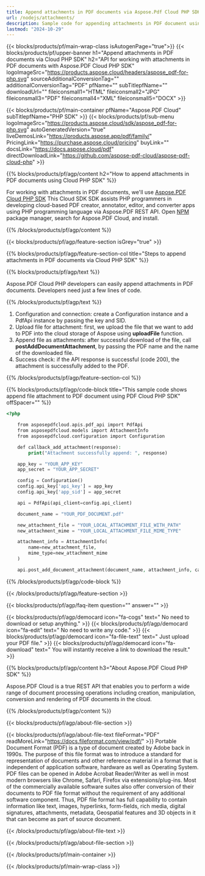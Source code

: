 ```yaml
---
title: Append attachments in PDF documents via Aspose.Pdf Cloud PHP SDK
url: /nodejs/attachments/
description: Sample code for appending attachments in PDF document using Cloud PHP SDK. Use API example code for working with attachments in PDF documents with Aspose.PDF Cloud PHP SDK.
lastmod: "2024-10-29"
---
```


{{< blocks/products/pf/main-wrap-class isAutogenPage="true">}}
{{< blocks/products/pf/upper-banner h1="Append attachments in PDF documents via Cloud PHP SDK" h2="API for working with attachments in PDF documents with Aspose.PDF Cloud PHP SDK" logoImageSrc="https://products.aspose.cloud/headers/aspose_pdf-for-php.svg" sourceAdditionalConversionTag="" additionalConversionTag="PDF" pfName="" subTitlepfName="" downloadUrl="" fileiconsmall1="HTML" fileiconsmall2="JPG" fileiconsmall3="PDF" fileiconsmall4="XML" fileiconsmall5="DOCX" >}}

{{< blocks/products/pf/main-container pfName="Aspose.PDF Cloud" subTitlepfName="PHP SDK" >}}
{{< blocks/products/pf/sub-menu logoImageSrc="https://products.aspose.cloud/sdk/aspose_pdf-for-php.svg"
autoGeneratedVersion="true"
liveDemosLink="https://products.aspose.app/pdf/family/" PricingLink="https://purchase.aspose.cloud/pricing" buyLink="" docsLink="https://docs.aspose.cloud/pdf"  directDownloadLink="https://github.com/aspose-pdf-cloud/aspose-pdf-cloud-php" >}}

{{% blocks/products/pf/agp/content h2="How to append attachments in PDF documents using Cloud PHP SDK" %}}

  For working with attachments in PDF documents, we'll use
 [Aspose.PDF Cloud PHP SDK](https://products.aspose.cloud/pdf/php/)
 This Cloud SDK SDK assists PHP programmers in developing cloud-based PDF creator, annotator, editor, and converter apps using PHP programming language via Aspose.PDF REST API. Open
 [NPM](https://www.npmjs.com/package/asposepdfcloud)
 package manager, search for  Aspose.PDF Cloud, and install.  

{{% /blocks/products/pf/agp/content %}}

{{< blocks/products/pf/agp/feature-section isGrey="true" >}}

{{% blocks/products/pf/agp/feature-section-col title="Steps to append attachments in PDF documents via Cloud PHP SDK" %}}

{{% blocks/products/pf/agp/text %}}

 Aspose.PDF Cloud PHP developers can easily append attachments in PDF documents. Developers need just a few lines of code.

{{% /blocks/products/pf/agp/text %}}

1. Configuration and connection: create a Configuration instance and a PdfApi instance by passing the key and SID.
1. Upload file for attachment: first, we upload the file that we want to add to PDF into the cloud storage of Aspose using <b>uploadFile</b> function.
1. Append file as attachments: after successful download of the file, call <b>postAddDocumentAttachment</b>, by passing the PDF name and the name of the downloaded file.
1. Success check: if the API response is successful (code 200), the attachment is successfully added to the PDF.

{{% /blocks/products/pf/agp/feature-section-col %}}

{{% blocks/products/pf/agp/code-block title="This sample code shows append file attachment to PDF document using PDF Cloud PHP SDK" offSpacer="" %}}

```php
<?php

    from asposepdfcloud.apis.pdf_api import PdfApi
    from asposepdfcloud.models import AttachmentInfo
    from asposepdfcloud.configuration import Configuration

    def callback_add_attachment(response):
        print("Attachment successfully append: ", response)

    app_key = "YOUR_APP_KEY"
    app_secret = "YOUR_APP_SECRET"

    config = Configuration()
    config.api_key['api_key'] = app_key
    config.api_key['app_sid'] = app_secret

    api = PdfApi(api_client=config.api_client)

    document_name = "YOUR_PDF_DOCUMENT.pdf"

    new_attachment_file = "YOUR_LOCAL_ATTACHMENT_FILE_WITH_PATH"
    new_attachment_mime = "YOUR_LOCAL_ATTACHMENT_FILE_MIME_TYPE"

    attachment_info = AttachmentInfo(
        name=new_attachment_file,
        mime_type=new_attachment_mime
    )

    api.post_add_document_attachment(document_name, attachment_info, callback=callback_add_attachment)
```

{{% /blocks/products/pf/agp/code-block %}}

{{< /blocks/products/pf/agp/feature-section >}}

{{< blocks/products/pf/agp/faq-item question="" answer="" >}}

<!-- aboutfile Starts -->

{{< blocks/products/pf/agp/democard icon="fa-cogs" text=" No need to download or setup anything." >}}
{{< blocks/products/pf/agp/democard icon="fa-edit" text=" No need to write any code." >}}
{{< blocks/products/pf/agp/democard icon="fa-file-text" text=" Just upload your PDF file." >}}
{{< blocks/products/pf/agp/democard icon="fa-download" text=" You will instantly receive a link to download the result." >}}

{{% blocks/products/pf/agp/content h3="About Aspose.PDF Cloud PHP SDK" %}}

Aspose.PDF Cloud is a true REST API that enables you to perform a wide range of document processing operations including creation, manipulation, conversion and rendering of PDF documents in the cloud.

{{% /blocks/products/pf/agp/content %}}

{{< blocks/products/pf/agp/about-file-section >}}

{{< blocks/products/pf/agp/about-file-text fileFormat="PDF" readMoreLink="https://docs.fileformat.com/view/pdf/" >}}
Portable Document Format (PDF) is a type of document created by Adobe back in 1990s. The purpose of this file format was to introduce a standard for representation of documents and other reference material in a format that is independent of application software, hardware as well as Operating System. PDF files can be opened in Adobe Acrobat Reader/Writer as well in most modern browsers like Chrome, Safari, Firefox via extensions/plug-ins. Most of the commercially available software suites also offer conversion of their documents to PDF file format without the requirement of any additional software component. Thus, PDF file format has full capability to contain information like text, images, hyperlinks, form-fields, rich media, digital signatures, attachments, metadata, Geospatial features and 3D objects in it that can become as part of source document.

{{< /blocks/products/pf/agp/about-file-text >}}

{{< /blocks/products/pf/agp/about-file-section >}}

<!-- aboutfile Ends -->

{{< /blocks/products/pf/main-container >}}

{{< /blocks/products/pf/main-wrap-class >}}